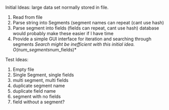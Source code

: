 
Initial Ideas: large data set normally stored in file. 
1. Read from file
2. Parse string into Segments (segment names can repeat (cant use hash)
3. Parse segment into fields (fields can repeat, cant use hash) database would probably make these easier if I have time
4. Provide a simple GUI interface for iteration and searching through segments
*Search might be inefficient with this initial idea. O(num_segments*num_fields)*

Test Ideas:
1. Empty file
2. Single Segment, single fields
2. multi segment, multi fields
3. duplicate segment name
4. duplicate field name
5. segment with no fields
6. field without a segment?
